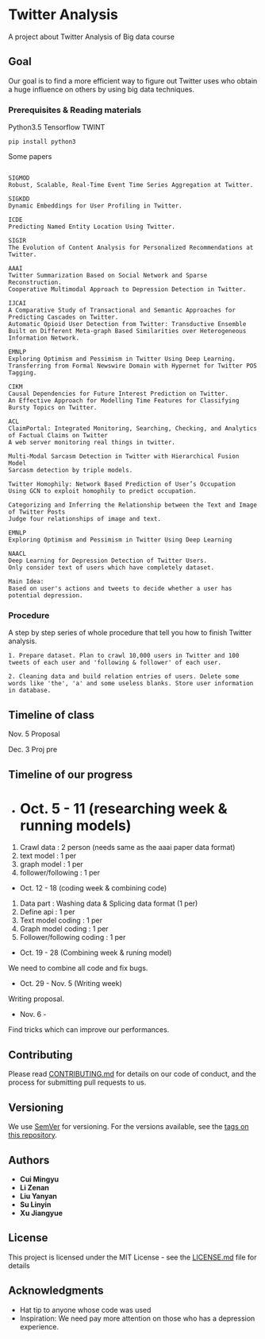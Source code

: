# Twitter Analysis

A project about Twitter Analysis of Big data course

## Goal

Our goal is to find a more efficient way to figure out Twitter uses who obtain a huge influence on others by using big data techniques.

### Prerequisites & Reading materials

Python3.5 Tensorflow TWINT

```
pip install python3
```

Some papers

```

SIGMOD
Robust, Scalable, Real-Time Event Time Series Aggregation at Twitter.

SIGKDD
Dynamic Embeddings for User Profiling in Twitter. 

ICDE
Predicting Named Entity Location Using Twitter.

SIGIR
The Evolution of Content Analysis for Personalized Recommendations at Twitter.

AAAI
Twitter Summarization Based on Social Network and Sparse Reconstruction.
Cooperative Multimodal Approach to Depression Detection in Twitter.

IJCAI
A Comparative Study of Transactional and Semantic Approaches for Predicting Cascades on Twitter.
Automatic Opioid User Detection from Twitter: Transductive Ensemble Built on Different Meta-graph Based Similarities over Heterogeneous Information Network.

EMNLP
Exploring Optimism and Pessimism in Twitter Using Deep Learning. 
Transferring from Formal Newswire Domain with Hypernet for Twitter POS Tagging.

CIKM
Causal Dependencies for Future Interest Prediction on Twitter. 
An Effective Approach for Modelling Time Features for Classifying Bursty Topics on Twitter.

ACL
ClaimPortal: Integrated Monitoring, Searching, Checking, and Analytics of Factual Claims on Twitter
A web server monitoring real things in twitter.

Multi-Modal Sarcasm Detection in Twitter with Hierarchical Fusion Model
Sarcasm detection by triple models.

Twitter Homophily: Network Based Prediction of User’s Occupation
Using GCN to exploit homophily to predict occupation.

Categorizing and Inferring the Relationship between the Text and Image of Twitter Posts
Judge four relationships of image and text.

EMNLP
Exploring Optimism and Pessimism in Twitter Using Deep Learning

NAACL
Deep Learning for Depression Detection of Twitter Users.
Only consider text of users which have completely dataset.
```

```
Main Idea:
Based on user's actions and tweets to decide whether a user has potential depression.
```


### Procedure

A step by step series of whole procedure that tell you how to finish Twitter analysis.



```
1. Prepare dataset. Plan to crawl 10,000 users in Twitter and 100 tweets of each user and 'following & follower' of each user.

2. Cleaning data and build relation entries of users. Delete some words like 'the', 'a' and some useless blanks. Store user information in database.
```
## Timeline of class

Nov. 5 Proposal

Dec. 3 Proj pre

## Timeline of our progress

* # Oct. 5 - 11 (researching week & running models)

1. Crawl data : 2 person (needs same as the aaai paper data format)
2. text model : 1 per
3. graph model : 1 per
4. follower/following : 1 per

* Oct. 12 - 18 (coding week & combining code)

1. Data part : Washing data &  Splicing data format (1 per)
2. Define api : 1 per
3. Text model coding : 1 per
4. Graph model coding : 1 per 
5. Follower/following coding : 1 per

* Oct. 19 - 28 (Combining week & runing model)

We need to combine all code and fix bugs.

* Oct. 29 - Nov. 5 (Writing week)

Writing proposal.

* Nov. 6 -

Find tricks which can improve our performances.




## Contributing

Please read [CONTRIBUTING.md](https://gist.github.com/PurpleBooth/b24679402957c63ec426) for details on our code of conduct, and the process for submitting pull requests to us.

## Versioning

We use [SemVer](http://semver.org/) for versioning. For the versions available, see the [tags on this repository](https://github.com/your/project/tags). 

## Authors

* **Cui Mingyu** 
* **Li Zenan**
* **Liu Yanyan**
* **Su Linyin**
* **Xu Jiangyue**

## License

This project is licensed under the MIT License - see the [LICENSE.md](LICENSE.md) file for details

## Acknowledgments

* Hat tip to anyone whose code was used
* Inspiration: We need pay more attention on those who has a depression experience.

